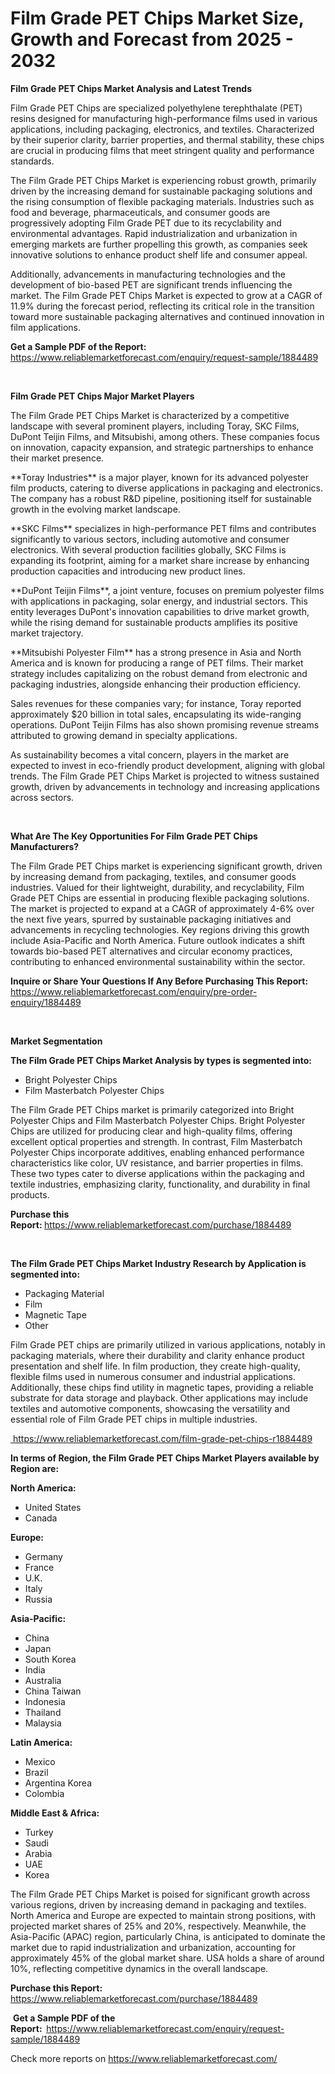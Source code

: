 <p><h1>Film Grade PET Chips Market Size, Growth and Forecast from 2025 - 2032</h1></p><p><strong>Film Grade PET Chips Market Analysis and Latest Trends</strong></p>
<p><p>Film Grade PET Chips are specialized polyethylene terephthalate (PET) resins designed for manufacturing high-performance films used in various applications, including packaging, electronics, and textiles. Characterized by their superior clarity, barrier properties, and thermal stability, these chips are crucial in producing films that meet stringent quality and performance standards.</p><p>The Film Grade PET Chips Market is experiencing robust growth, primarily driven by the increasing demand for sustainable packaging solutions and the rising consumption of flexible packaging materials. Industries such as food and beverage, pharmaceuticals, and consumer goods are progressively adopting Film Grade PET due to its recyclability and environmental advantages. Rapid industrialization and urbanization in emerging markets are further propelling this growth, as companies seek innovative solutions to enhance product shelf life and consumer appeal.</p><p>Additionally, advancements in manufacturing technologies and the development of bio-based PET are significant trends influencing the market. The Film Grade PET Chips Market is expected to grow at a CAGR of 11.9% during the forecast period, reflecting its critical role in the transition toward more sustainable packaging alternatives and continued innovation in film applications.</p></p>
<p><strong>Get a Sample PDF of the Report:&nbsp;</strong> <a href="https://www.reliablemarketforecast.com/enquiry/request-sample/1884489?utm_campaign=2778&utm_medium=2&utm_source=Github&utm_content=ia&utm_term=03042025&utm_id=film-grade-pet-chips">https://www.reliablemarketforecast.com/enquiry/request-sample/1884489</a></p>
<p>&nbsp;</p>
<p><strong>Film Grade PET Chips Major Market Players</strong></p>
<p><p>The Film Grade PET Chips Market is characterized by a competitive landscape with several prominent players, including Toray, SKC Films, DuPont Teijin Films, and Mitsubishi, among others. These companies focus on innovation, capacity expansion, and strategic partnerships to enhance their market presence.</p><p>**Toray Industries** is a major player, known for its advanced polyester film products, catering to diverse applications in packaging and electronics. The company has a robust R&D pipeline, positioning itself for sustainable growth in the evolving market landscape.</p><p>**SKC Films** specializes in high-performance PET films and contributes significantly to various sectors, including automotive and consumer electronics. With several production facilities globally, SKC Films is expanding its footprint, aiming for a market share increase by enhancing production capacities and introducing new product lines.</p><p>**DuPont Teijin Films**, a joint venture, focuses on premium polyester films with applications in packaging, solar energy, and industrial sectors. This entity leverages DuPont's innovation capabilities to drive market growth, while the rising demand for sustainable products amplifies its positive market trajectory.</p><p>**Mitsubishi Polyester Film** has a strong presence in Asia and North America and is known for producing a range of PET films. Their market strategy includes capitalizing on the robust demand from electronic and packaging industries, alongside enhancing their production efficiency.</p><p>Sales revenues for these companies vary; for instance, Toray reported approximately $20 billion in total sales, encapsulating its wide-ranging operations. DuPont Teijin Films has also shown promising revenue streams attributed to growing demand in specialty applications.</p><p>As sustainability becomes a vital concern, players in the market are expected to invest in eco-friendly product development, aligning with global trends. The Film Grade PET Chips Market is projected to witness sustained growth, driven by advancements in technology and increasing applications across sectors.</p></p>
<p>&nbsp;</p>
<p><strong>What Are The Key Opportunities For Film Grade PET Chips Manufacturers?</strong></p>
<p><p>The Film Grade PET Chips market is experiencing significant growth, driven by increasing demand from packaging, textiles, and consumer goods industries. Valued for their lightweight, durability, and recyclability, Film Grade PET Chips are essential in producing flexible packaging solutions. The market is projected to expand at a CAGR of approximately 4-6% over the next five years, spurred by sustainable packaging initiatives and advancements in recycling technologies. Key regions driving this growth include Asia-Pacific and North America. Future outlook indicates a shift towards bio-based PET alternatives and circular economy practices, contributing to enhanced environmental sustainability within the sector.</p></p>
<p><strong>Inquire or Share Your Questions If Any Before Purchasing This Report:</strong> <a href="https://www.reliablemarketforecast.com/enquiry/pre-order-enquiry/1884489?utm_campaign=2778&utm_medium=2&utm_source=Github&utm_content=ia&utm_term=03042025&utm_id=film-grade-pet-chips">https://www.reliablemarketforecast.com/enquiry/pre-order-enquiry/1884489</a></p>
<p>&nbsp;</p>
<p><strong>Market Segmentation</strong></p>
<p><strong>The Film Grade PET Chips Market Analysis by types is segmented into:</strong></p>
<p><ul><li>Bright Polyester Chips</li><li>Film Masterbatch Polyester Chips</li></ul></p>
<p><p>The Film Grade PET Chips market is primarily categorized into Bright Polyester Chips and Film Masterbatch Polyester Chips. Bright Polyester Chips are utilized for producing clear and high-quality films, offering excellent optical properties and strength. In contrast, Film Masterbatch Polyester Chips incorporate additives, enabling enhanced performance characteristics like color, UV resistance, and barrier properties in films. These two types cater to diverse applications within the packaging and textile industries, emphasizing clarity, functionality, and durability in final products.</p></p>
<p><strong>Purchase this Report:&nbsp;</strong><a href="https://www.reliablemarketforecast.com/purchase/1884489?utm_campaign=2778&utm_medium=2&utm_source=Github&utm_content=ia&utm_term=03042025&utm_id=film-grade-pet-chips">https://www.reliablemarketforecast.com/purchase/1884489</a></p>
<p>&nbsp;</p>
<p><strong>The Film Grade PET Chips Market Industry Research by Application is segmented into:</strong></p>
<p><ul><li>Packaging Material</li><li>Film</li><li>Magnetic Tape</li><li>Other</li></ul></p>
<p><p>Film Grade PET chips are primarily utilized in various applications, notably in packaging materials, where their durability and clarity enhance product presentation and shelf life. In film production, they create high-quality, flexible films used in numerous consumer and industrial applications. Additionally, these chips find utility in magnetic tapes, providing a reliable substrate for data storage and playback. Other applications may include textiles and automotive components, showcasing the versatility and essential role of Film Grade PET chips in multiple industries.</p></p>
<p><a href="https://www.reliablemarketforecast.com/film-grade-pet-chips-r1884489?utm_campaign=2778&utm_medium=2&utm_source=Github&utm_content=ia&utm_term=03042025&utm_id=film-grade-pet-chips">&nbsp;https://www.reliablemarketforecast.com/film-grade-pet-chips-r1884489</a></p>
<p><strong>In terms of Region, the Film Grade PET Chips Market Players available by Region are:</strong></p>
<p>
    <p> <strong> North America: </strong>
        <ul>
            <li>United States</li>
            <li>Canada</li>
        </ul>
        </p> 
    <p> <strong> Europe: </strong>
        <ul>
            <li>Germany</li>
            <li>France</li>
            <li>U.K.</li>
            <li>Italy</li>
            <li>Russia</li>
        </ul>
        </p> 
    <p> <strong> Asia-Pacific: </strong>
        <ul>
            <li>China</li>
            <li>Japan</li>
            <li>South Korea</li>
            <li>India</li>
            <li>Australia</li>
            <li>China Taiwan</li>
            <li>Indonesia</li>
            <li>Thailand</li>
            <li>Malaysia</li>
        </ul>
        </p> 
    <p> <strong> Latin America: </strong>
        <ul>
            <li>Mexico</li>
            <li>Brazil</li>
            <li>Argentina Korea</li>
            <li>Colombia</li>
        </ul>
        </p> 
    <p> <strong> Middle East & Africa: </strong>
        <ul>
            <li>Turkey</li>
            <li>Saudi</li>
            <li>Arabia</li>
            <li>UAE</li>
            <li>Korea</li>
        </ul>
    </p>
    </p>
<p><p>The Film Grade PET Chips Market is poised for significant growth across various regions, driven by increasing demand in packaging and textiles. North America and Europe are expected to maintain strong positions, with projected market shares of 25% and 20%, respectively. Meanwhile, the Asia-Pacific (APAC) region, particularly China, is anticipated to dominate the market due to rapid industrialization and urbanization, accounting for approximately 45% of the global market share. USA holds a share of around 10%, reflecting competitive dynamics in the overall landscape.</p></p>
<p><strong>Purchase this Report: </strong><a href="https://www.reliablemarketforecast.com/purchase/1884489?utm_campaign=2778&utm_medium=2&utm_source=Github&utm_content=ia&utm_term=03042025&utm_id=film-grade-pet-chips">https://www.reliablemarketforecast.com/purchase/1884489</a></p>
<p>&nbsp;<strong>Get a Sample PDF of the Report:&nbsp;&nbsp;</strong><a href="https://www.reliablemarketforecast.com/enquiry/request-sample/1884489?utm_campaign=2778&utm_medium=2&utm_source=Github&utm_content=ia&utm_term=03042025&utm_id=film-grade-pet-chips">https://www.reliablemarketforecast.com/enquiry/request-sample/1884489</a></p>
<p><strong></strong></p>
<p>Check more reports on <a href="https://www.reliablemarketforecast.com/?utm_campaign=2778&utm_medium=2&utm_source=Github&utm_content=ia&utm_term=03042025&utm_id=film-grade-pet-chips">https://www.reliablemarketforecast.com/</a></p>